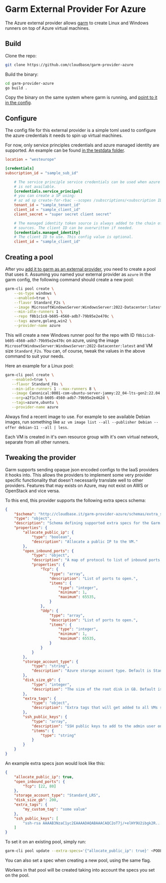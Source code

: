 # Garm External Provider For Azure

The Azure external provider allows [garm](https://github.com/cloudbase/garm) to create Linux and Windows runners on top of Azure virtual machines.

## Build

Clone the repo:

```bash
git clone https://github.com/cloudbase/garm-provider-azure
```

Build the binary:

```bash
cd garm-provider-azure
go build .
```

Copy the binary on the same system where garm is running, and [point to it in the config](https://github.com/cloudbase/garm/blob/main/doc/providers.md#the-external-provider).

## Configure

The config file for this external provider is a simple toml used to configure the azure credentials it needs to spin up virtual machines.

For now, only service principles credentials and azure managed identity are supported. An example can be found [in the testdata folder](./testdata/config.toml).

```toml
location = "westeurope"

[credentials]
subscription_id = "sample_sub_id"

    # The service principle service credentials can be used when azure managed identity
    # is not available.
    [credentials.service_principal]
    # you can create a SP using:
    # az ad sp create-for-rbac --scopes /subscriptions/<subscription ID> --role Contributor
    tenant_id = "sample_tenant_id"
    client_id = "sample_client_id"
    client_secret = "super secret client secret"

    # The managed identity token source is always added to the chain of possible authentication
    # sources. The client ID can be overwritten if needed. 
    [credentials.managed_identity]
    # The client ID to use. This config value is optional.
    client_id = "sample_client_id"
```

## Creating a pool

After you [add it to garm as an external provider](https://github.com/cloudbase/garm/blob/main/doc/providers.md#the-external-provider), you need to create a pool that uses it. Assuming you named your external provider as ```azure``` in the garm config, the following command should create a new pool:

```bash
garm-cli pool create \
    --os-type windows \
    --enabled=true \
    --flavor Standard_F2s \
    --image MicrosoftWindowsServer:WindowsServer:2022-Datacenter:latest \
    --min-idle-runners 1 \
    --repo f0b1c1c8-b605-4560-adb7-79b95e2e470c \
    --tags azure,golang,win2 \
    --provider-name azure
```

This will create a new Windows runner pool for the repo with ID ```f0b1c1c8-b605-4560-adb7-79b95e2e470c``` on azure, using the image ```MicrosoftWindowsServer:WindowsServer:2022-Datacenter:latest``` and VM size ```Standard_F2s```. You can, of course, tweak the values in the above command to suit your needs.

Here an example for a Linux pool:

```bash
garm-cli pool create \
   --enabled=true \
   --flavor Standard_F8s \
   --min-idle-runners 1 --max-runners 8 \
   --image Canonical:0001-com-ubuntu-server-jammy:22_04-lts-gen2:22.04.202206040 \
   --org=a2f1c7c8-b605-4560-adb7-79b95e2e462d \
   --tags=azure,ubuntu \
   --provider-name azure
```

Always find a recent image to use. For example to see available Debian images, run something like `az vm image list --all --publisher Debian --offer debian-11 --all | less`.

Each VM is created in it's own resource group with it's own virtual network, separate from all other runners.

## Tweaking the provider

Garm supports sending opaque json encoded configs to the IaaS providers it hooks into. This allows the providers to implement some very provider specific functionality that doesn't necessarily translate well to other providers. Features that may exists on Azure, may not exist on AWS or OpenStack and vice versa.

To this end, this provider supports the following extra specs schema:

```json
{
    "$schema": "http://cloudbase.it/garm-provider-azure/schemas/extra_specs#",
    "type": "object",
    "description": "Schema defining supported extra specs for the Garm Azure Provider",
    "properties": {
        "allocate_public_ip": {
            "type": "boolean",
            "description": "Allocate a public IP to the VM."
        },
        "open_inbound_ports": {
            "type": "object",
            "description": "A map of protocol to list of inbound ports to open.",
            "properties": {
                "Tcp": {
                    "type": "array",
                    "description": "List of ports to open.",
                    "items": {
                        "type": "integer",
                        "minimum": 1,
                        "maximum": 65535,
                    }
                },
                "Udp": {
                    "type": "array",
                    "description": "List of ports to open.",
                    "items": {
                        "type": "integer",
                        "minimum": 1,
                        "maximum": 65535,
                    }
                }
            }
        },
        "storage_account_type": {
            "type": "string",
            "description": "Azure storage account type. Default is Standard_LRS."
        },
        "disk_size_gb": {
            "type": "integer",
            "description": "The size of the root disk in GB. Default is 127 GB."
        },
        "extra_tags": {
            "type": "object",
            "description": "Extra tags that will get added to all VMs spawned in a pool."
        },
        "ssh_public_keys": {
            "type": "array",
            "description": "SSH public keys to add to the admin user on Linux runners.",
            "items": {
                "type": "string"
            }
        }
    }
}
```

An example extra specs json would look like this:

```json
{
    "allocate_public_ip": true,
    "open_inbound_ports": {
        "Tcp": [22, 80]
    },
    "storage_account_type": "Standard_LRS",
    "disk_size_gb": 200,
    "extra_tags": {
        "my_custom_tag": "some value"
    },
    "ssh_public_keys": [
        "ssh-rsa AAAAB3NzaC1yc2EAAAADAQABAAACAQC2oT7j/+elHY9U2ibgk2R...."
    ]
}
```

To set it on an existing pool, simply run:

```bash
garm-cli pool update --extra-specs='{"allocate_public_ip": true}' <POOL_ID>
```

You can also set a spec when creating a new pool, using the same flag.

Workers in that pool will be created taking into account the specs you set on the pool.
